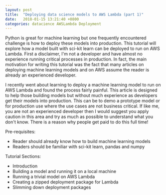 ```yaml
---
layout: post
title:  "Deploying data science models to AWS Lambda (part 1)"
date:   2018-01-15 13:21:40 +0800
categories: datacience AWSLambda Deployment
---
```


Python is great for machine learning but one frequently encountered challenge is how to deploy these models into production. This tutorial will explore how a model built with sci-kit learn can be deployed to run on AWS Lambda. First a disclaimer, I'm not a developer and have almost no experience running critical processes in production. In fact, the main motivation for writing this tutorial was the fact that many articles on deploying machine learning models and on AWS assume the reader is already an experienced developer. 

I recently went about learning to deploy a machine learning model to run on AWS Lambda and found the process fairly painful. This article is designed to help those building models but without much experience as developers get their models into production. This can be to demo a prototype model or for production use where the use cases are not business critical. If like me, you are not an experienced developer then I would suggest you apply caution in this area and try as much as possible to understand what you don't know. There is a reason why people get paid to do this full time!

Pre-requisites:

 * Reader should already know how to build machine learning models
 * Readers should be familiar with sci-kit learn, pandas and numpy 

Tutorial Sections:

 * Introduction
 * Building a model and running it on a local machine
 * Running a trivial model on AWS Lambda
 * Creating a zipped deployment package for Lambda
 * Slimming down deployment packages
